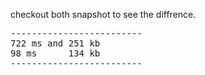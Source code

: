 checkout both snapshot to see the diffrence.
<pre>
-------------------------
722 ms and 251 kb
98 ms      134 kb
-------------------------
</pre>
